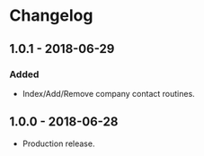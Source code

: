 # Changelog

## 1.0.1 - 2018-06-29
### Added
- Index/Add/Remove company contact routines.

## 1.0.0 - 2018-06-28
- Production release.